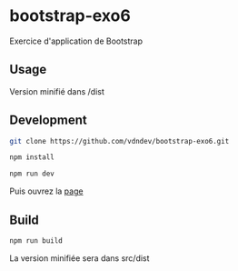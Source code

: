 # bootstrap-exo6
Exercice d'application de Bootstrap

## Usage

Version minifié dans /dist

## Development

```bash
git clone https://github.com/vdndev/bootstrap-exo6.git
```

```bash
npm install
```

```bash
npm run dev
```

Puis ouvrez la [page](http://localhost:5174/)

## Build

```bash
npm run build
```

La version minifiée sera dans src/dist
